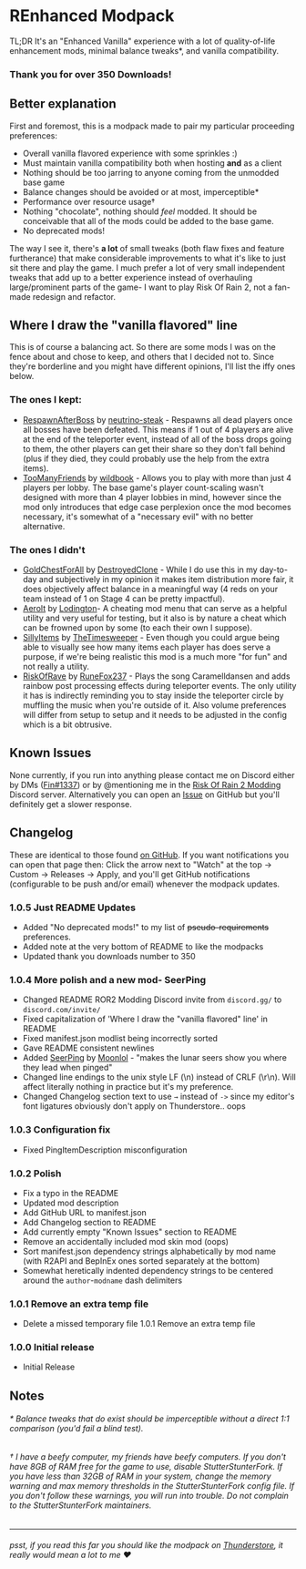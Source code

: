# REnhanced Modpack
TL;DR It's an "Enhanced Vanilla" experience with a lot of quality-of-life enhancement mods, minimal balance tweaks\*, and vanilla compatibility.

### Thank you for over 350 Downloads!



## Better explanation
First and foremost, this is a modpack made to pair my particular proceeding preferences:
- Overall vanilla flavored experience with some sprinkles :)
- Must maintain vanilla compatibility both when hosting **and** as a client
- Nothing should be too jarring to anyone coming from the unmodded base game
- Balance changes should be avoided or at most, imperceptible\*
- Performance over resource usage†
- Nothing "chocolate", nothing should *feel* modded. It should be conceivable that all of the mods could be added to the base game.
- No deprecated mods!


The way I see it, there's **a lot** of small tweaks (both flaw fixes and feature furtherance) that make considerable improvements to what it's like to just sit there and play the game. I much prefer a lot of very small independent tweaks that add up to a better experience instead of overhauling large/prominent parts of the game- I want to play Risk Of Rain 2, not a fan-made redesign and refactor.



## Where I draw the "vanilla flavored" line
This is of course a balancing act. So there are some mods I was on the fence about and chose to keep, and others that I decided not to. Since they're borderline and you might have different opinions, I'll list the iffy ones below.


### The ones I kept:
- [RespawnAfterBoss](https://thunderstore.io/package/neutrino-steak/RespawnAfterBoss) by [neutrino-steak](https://thunderstore.io/package/neutrino-steak) - Respawns all dead players once all bosses have been defeated. This means if 1 out of 4 players are alive at the end of the teleporter event, instead of all of the boss drops going to them, the other players can get their share so they don't fall behind (plus if they died, they could probably use the help from the extra items).
- [TooManyFriends](https://thunderstore.io/package/wildbook/TooManyFriends) by [wildbook](https://thunderstore.io/package/wildbook) - Allows you to play with more than just 4 players per lobby. The base game's player count-scaling wasn't designed with more than 4 player lobbies in mind, however since the mod only introduces that edge case perplexion once the mod becomes necessary, it's somewhat of a "necessary evil" with no better alternative.


### The ones I didn't
- [GoldChestForAll](https://thunderstore.io/package/DestroyedClone/GoldChestForAll) by [DestroyedClone](https://thunderstore.io/package/DestroyedClone) - While I do use this in my day-to-day and subjectively in my opinion it makes item distribution more fair, it does objectively affect balance in a meaningful way (4 reds on your team instead of 1 on Stage 4 can be pretty impactful).
- [Aerolt](https://thunderstore.io/package/Lodington/Aerolt) by [Lodington](https://thunderstore.io/package/Lodington)- A cheating mod menu that can serve as a helpful utility and very useful for testing, but it also is by nature a cheat which can be frowned upon by some (to each their own I suppose).
- [SillyItems](https://thunderstore.io/package/TheTimesweeper/SillyItems) by [TheTimesweeper](https://thunderstore.io/package/TheTimesweeper) - Even though you could argue being able to visually see how many items each player has does serve a purpose, if we're being realistic this mod is a much more "for fun" and not really a utility.
- [RiskOfRave](https://thunderstore.io/package/RuneFox237/RiskOfRave) by [RuneFox237](https://thunderstore.io/package/RuneFox237) - Plays the song Caramelldansen and adds rainbow post processing effects during teleporter events. The only utility it has is indirectly reminding you to stay inside the teleporter circle by muffling the music when you're outside of it. Also volume preferences will differ from setup to setup and it needs to be adjusted in the config which is a bit obtrusive.



## Known Issues
None currently, if you run into anything please contact me on Discord either by DMs ([Fin#1337](https://discord.com/users/386945522608373785)) or by @mentioning me in the [Risk Of Rain 2 Modding](https://discord.com/invite/5MbXZvd) Discord server.
Alternatively you can open an [Issue](https://github.com/fins-mods/REnhanced/issues/new) on GitHub but you'll definitely get a slower response.



## Changelog
These are identical to those found [on GitHub](https://github.com/fins-mods/REnhanced/releases).
If you want notifications you can open that page then: Click the arrow next to "Watch" at the top → Custom → Releases → Apply, and you'll get GitHub notifications (configurable to be push and/or email) whenever the modpack updates.


### 1.0.5 Just README Updates
- Added "No deprecated mods!" to my list of ~~pseudo-requirements~~ preferences.
- Added note at the very bottom of README to like the modpacks
- Updated thank you downloads number to 350


### 1.0.4 More polish and a new mod- SeerPing
- Changed README ROR2 Modding Discord invite from `discord.gg/` to `discord.com/invite/`
- Fixed capitalization of 'Where I draw the "vanilla flavored" line' in README
- Fixed manifest.json modlist being incorrectly sorted
- Gave README consistent newlines
- Added [SeerPing](https://thunderstore.io/package/Moonlol/SeerPing) by [Moonlol](https://thunderstore.io/package/Moonlol) - "makes the lunar seers show you where they lead when pinged"
- Changed line endings to the unix style LF (\\n) instead of CRLF (\\r\\n). Will affect literally nothing in practice but it's my preference.
- Changed Changelog section text to use `→` instead of `->` since my editor's font ligatures obviously don't apply on Thunderstore.. oops


### 1.0.3 Configuration fix
- Fixed PingItemDescription misconfiguration


### 1.0.2 Polish
- Fix a typo in the README
- Updated mod description
- Add GitHub URL to manifest.json
- Add Changelog section to README
- Add currently empty "Known Issues" section to README
- Remove an accidentally included mod skin mod (oops)
- Sort manifest.json dependency strings alphabetically by mod name (with R2API and BepInEx ones sorted separately at the bottom)
- Somewhat heretically indented dependency strings to be centered around the `author`-`modname` dash delimiters


### 1.0.1 Remove an extra temp file
- Delete a missed temporary file 1.0.1 Remove an extra temp file


### 1.0.0 Initial release
- Initial Release



## Notes

###### \* Balance tweaks that do exist should be imperceptible without a direct 1:1 comparison (you'd fail a blind test).

###### † I have a beefy computer, my friends have beefy computers. If you don't have 8GB of RAM free for the game to use, disable StutterStunterFork. If you have less than 32GB of RAM in your system, change the memory warning and max memory thresholds in the StutterStunterFork config file. If you don't follow these warnings, you will run into trouble. Do not complain to the StutterStunterFork maintainers.

---

###### *psst, if you read this far you should like the modpack on [Thunderstore](https://thunderstore.io/package/fin/REnhanced), it really would mean a lot to me ♥*

